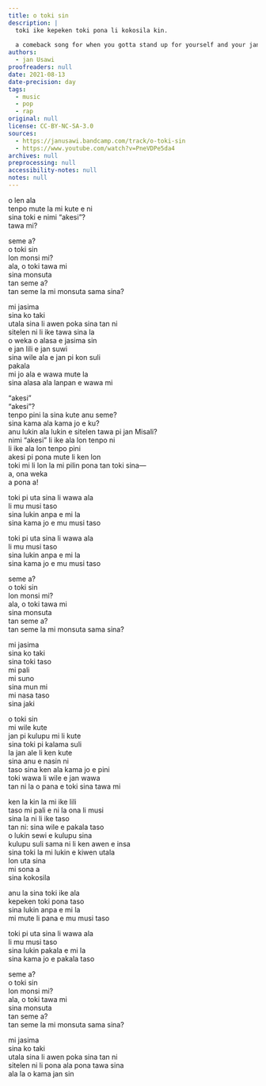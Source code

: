 ```yaml
---
title: o toki sin
description: |
  toki ike kepeken toki pona li kokosila kin.
  
  a comeback song for when you gotta stand up for yourself and your jan pona.
authors:
  - jan Usawi
proofreaders: null
date: 2021-08-13
date-precision: day
tags:
  - music
  - pop
  - rap
original: null
license: CC-BY-NC-SA-3.0
sources:
  - https://janusawi.bandcamp.com/track/o-toki-sin
  - https://www.youtube.com/watch?v=PneVDPe5da4
archives: null
preprocessing: null
accessibility-notes: null
notes: null
---
```


o len ala  \
tenpo mute la mi kute e ni  \
sina toki e nimi “akesi”?  \
tawa mi?

seme a?  \
o toki sin  \
lon monsi mi?  \
ala, o toki tawa mi  \
sina monsuta  \
tan seme a?  \
tan seme la mi monsuta sama sina?

mi jasima  \
sina ko taki  \
utala sina li awen poka sina tan ni  \
sitelen ni li ike tawa sina la  \
o weka o alasa e jasima sin  \
e jan lili e jan suwi  \
sina wile ala e jan pi kon suli  \
pakala  \
mi jo ala e wawa mute la  \
sina alasa ala lanpan e wawa mi

“akesi”  \
“akesi”?  \
tenpo pini la sina kute anu seme?  \
sina kama ala kama jo e ku?  \
anu lukin ala lukin e sitelen tawa pi jan Misali?  \
nimi “akesi” li ike ala lon tenpo ni  \
li ike ala lon tenpo pini  \
akesi pi pona mute li ken lon  \
toki mi li lon la mi pilin pona tan toki sina—  \
a, ona weka  \
a pona a!

toki pi uta sina li wawa ala  \
li mu musi taso  \
sina lukin anpa e mi la  \
sina kama jo e mu musi taso

toki pi uta sina li wawa ala  \
li mu musi taso  \
sina lukin anpa e mi la  \
sina kama jo e mu musi taso

seme a?  \
o toki sin  \
lon monsi mi?  \
ala, o toki tawa mi  \
sina monsuta  \
tan seme a?  \
tan seme la mi monsuta sama sina?

mi jasima  \
sina ko taki  \
sina toki taso  \
mi pali  \
mi suno  \
sina mun mi  \
mi nasa taso  \
sina jaki

o toki sin  \
mi wile kute  \
jan pi kulupu mi li kute  \
sina toki pi kalama suli  \
la jan ale li ken kute  \
sina anu e nasin ni  \
taso sina ken ala kama jo e pini  \
toki wawa li wile e jan wawa  \
tan ni la o pana e toki sina tawa mi

ken la kin la mi ike lili  \
taso mi pali e ni la ona li musi  \
sina la ni li ike taso  \
tan ni: sina wile e pakala taso  \
o lukin sewi e kulupu sina  \
kulupu suli sama ni li ken awen e insa  \
sina toki la mi lukin e kiwen utala  \
lon uta sina  \
mi sona a  \
sina kokosila

anu la sina toki ike ala  \
kepeken toki pona taso  \
sina lukin anpa e mi la  \
mi mute li pana e mu musi taso

toki pi uta sina li wawa ala  \
li mu musi taso  \
sina lukin pakala e mi la  \
sina kama jo e pakala taso

seme a?  \
o toki sin  \
lon monsi mi?  \
ala, o toki tawa mi  \
sina monsuta  \
tan seme a?  \
tan seme la mi monsuta sama sina?

mi jasima  \
sina ko taki  \
utala sina li awen poka sina tan ni  \
sitelen ni li pona ala pona tawa sina  \
ala la o kama jan sin
